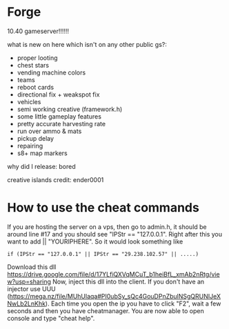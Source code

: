 # Forge
10.40 gameserver!!!!!!

what is new on here which isn't on any other public gs?:

- proper looting
- chest stars
- vending machine colors
- teams
- reboot cards
- directional fix + weakspot fix
- vehicles
- semi working creative (framework.h)
- some little gameplay features
- pretty accurate harvesting rate
- run over ammo & mats
- pickup delay
- repairing
- s8+ map markers

why did I release: bored

creative islands credit: ender0001

# How to use the cheat commands

If you are hosting the server on a vps, then go to admin.h, it should be around line #17 and you should see "IPStr == "127.0.0.1".
Right after this you want to add || "YOURIPHERE". So it would look something like 	
```
if (IPStr == "127.0.0.1" || IPStr == "29.238.102.57" || .....)
```

Download this dll https://drive.google.com/file/d/17YLfiQXVqMCuT_b1heiBfL_xmAb2nRtg/view?usp=sharing
Now, inject this dll into the client. If you don't have an injector use UUU (https://mega.nz/file/MUhUlaqa#PI0ubSy_sQc4GouDPnZbulNSgQRUNIJeXNwLb2LnKhk).
Each time you open the ip you have to click "F2", wait a few seconds and then you have cheatmanager. You are now able to open console and type "cheat help".
